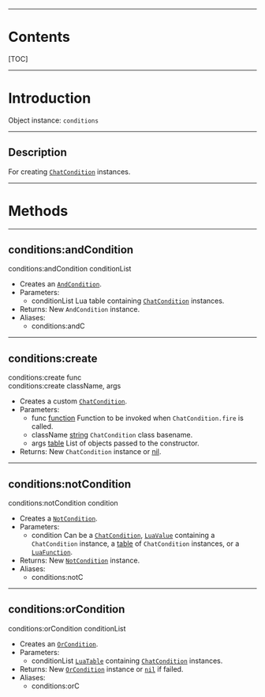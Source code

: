 
---
# Contents

[TOC]


---
# Introduction

Object instance: `conditions`


---
## Description

For creating [`ChatCondition`][ChatCondition] instances.


---
# Methods


---
## conditions:andCondition
<div class="function">
    conditions:andCondition <span class="paramlist">conditionList</span>
</div>

- Creates an [`AndCondition`][AndCondition].
- Parameters:
    - <span class="param">conditionList</span>
      Lua table containing [`ChatCondition`][ChatCondition] instances.
- Returns: New `AndCondition` instance.
- Aliases:
    - <span class="alias">conditions:andC</span>


---
## conditions:create
<div class="function">
    conditions:create <span class="paramlist">func</span>
</div>
<div class="function">
    conditions:create <span class="paramlist">className, args</span>
</div>

- Creates a custom [`ChatCondition`][ChatCondition].
- Parameters:
    - <span class="param">func</span>
      <span class="datatype">[function][LuaFunction]</span>
      Function to be invoked when `ChatCondition.fire` is called.
    - <span class="param">className</span>
      <span class="datatype">[string][LuaString]</span>
      `ChatCondition` class basename.
    - <span class="param">args</span>
      <span class="datatype">[table][LuaTable]</span>
      List of objects passed to the constructor.
- Returns: New `ChatCondition` instance or [nil][LuaNil].


---
## conditions:notCondition
<div class="function">
    conditions:notCondition <span class="paramlist">condition</span>
</div>

- Creates a [`NotCondition`][NotCondition].
- Parameters:
    - <span class="param">condition</span>
      Can be a [`ChatCondition`][ChatCondition],
      [`LuaValue`][LuaValue] containing a `ChatCondition` instance, a [table][LuaTable] of
      `ChatCondition` instances, or a [`LuaFunction`][LuaFunction].
- Returns: New [`NotCondition`][NotCondition] instance.
- Aliases:
    - <span class="alias">conditions:notC</span>


---
## conditions:orCondition
<div class="function">
    conditions:orCondition <span class="paramlist">conditionList</span>
</div>

- Creates an [`OrCondition`][OrCondition].
- Parameters:
    - <span class="param">conditionList</span>
      [`LuaTable`][LuaTable] containing [`ChatCondition`][ChatCondition] instances.
- Returns: New [`OrCondition`][OrCondition] instance or [`nil`][LuaNil] if failed.
- Aliases:
    - <span class="alias">conditions:orC</span>


[AndCondition]: /reference/java/games/stendhal/server/entity/npc/condition/AndCondition.html
[ChatCondition]: /reference/java/games/stendhal/server/entity/npc/ChatCondition.html
[NotCondition]: /reference/java/games/stendhal/server/entity/npc/condition/NotCondition.html
[OrCondition]: /reference/java/games/stendhal/server/entity/npc/condition/OrCondition.html

[LuaFunction]: http://luaj.org/luaj/3.0/api/org/luaj/vm2/LuaFunction.html
[LuaNil]: http://luaj.org/luaj/3.0/api/org/luaj/vm2/LuaNil.html
[LuaString]: http://luaj.org/luaj/3.0/api/org/luaj/vm2/LuaString.html
[LuaTable]: http://luaj.org/luaj/3.0/api/org/luaj/vm2/LuaTable.html
[LuaValue]: http://luaj.org/luaj/3.0/api/org/luaj/vm2/LuaValue.html
